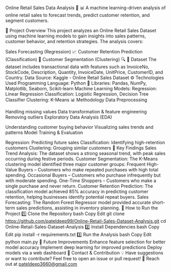 Online Retail Sales Data Analysis 🚀
📊 A machine learning-driven analysis of online retail sales to forecast trends, predict customer retention, and segment customers.

📌 Project Overview
This project analyzes an Online Retail Sales Dataset using machine learning models to gain insights into sales patterns, customer behavior, and retention strategies. The analysis covers:

Sales Forecasting (Regression) 📈
Customer Retention Prediction (Classification) 🎯
Customer Segmentation (Clustering) 🔍
📁 Dataset
The dataset includes transactional data with features such as InvoiceNo, StockCode, Description, Quantity, InvoiceDate, UnitPrice, CustomerID, and Country.
Data Source: Kaggle - Online Retail Sales Dataset
⚙️ Technologies Used
Programming Language: Python 🐍
Libraries: Pandas, NumPy, Matplotlib, Seaborn, Scikit-learn
Machine Learning Models:
Regression: Linear Regression
Classification: Logistic Regression, Decision Tree Classifier
Clustering: K-Means
📊 Methodology
Data Preprocessing

Handling missing values
Data transformation & feature engineering
Removing outliers
Exploratory Data Analysis (EDA)

Understanding customer buying behavior
Visualizing sales trends and patterns
Model Training & Evaluation

Regression: Predicting future sales
Classification: Identifying high-retention customers
Clustering: Grouping similar customers
📌 Key Findings
Sales Trend Analysis: The dataset shows a strong seasonal trend, with peak sales occurring during festive periods.
Customer Segmentation: The K-Means clustering model identified three major customer groups:
Frequent High-Value Buyers – Customers who make repeated purchases with high total spending.
Occasional Buyers – Customers who purchase infrequently but with moderate spending.
One-Time Shoppers – Customers who make a single purchase and never return.
Customer Retention Prediction: The classification model achieved 85% accuracy in predicting customer retention, helping businesses identify potential repeat buyers.
Sales Forecasting: The Random Forest Regressor model provided accurate short-term sales predictions, assisting in inventory planning.
🚀 How to Run the Project
1️⃣ Clone the Repository
bash
Copy
Edit
git clone https://github.com/pateldeep99/Online-Retail-Sales-Dataset-Analysis.git
cd Online-Retail-Sales-Dataset-Analysis
2️⃣ Install Dependencies
bash
Copy
Edit
pip install -r requirements.txt
3️⃣ Run the Analysis
bash
Copy
Edit
python main.py
📜 Future Improvements
Enhance feature selection for better model accuracy
Implement deep learning for improved predictions
Deploy models via a web dashboard
📧 Contact & Contribution
💡 Have suggestions or want to contribute? Feel free to open an issue or pull request!
📩 Reach out at pateldeep3660@gmail.com
